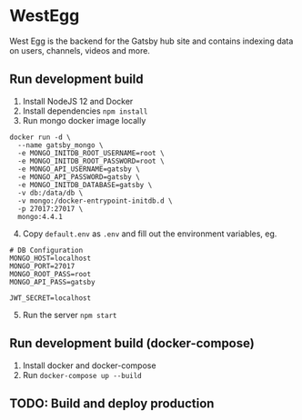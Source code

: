 # WestEgg

West Egg is the backend for the Gatsby hub site and contains indexing data on users, channels, videos and more.

## Run development build
1. Install NodeJS 12 and Docker
2. Install dependencies `npm install`
3. Run mongo docker image locally
```
docker run -d \
  --name gatsby_mongo \
  -e MONGO_INITDB_ROOT_USERNAME=root \
  -e MONGO_INITDB_ROOT_PASSWORD=root \
  -e MONGO_API_USERNAME=gatsby \
  -e MONGO_API_PASSWORD=gatsby \
  -e MONGO_INITDB_DATABASE=gatsby \
  -v db:/data/db \
  -v mongo:/docker-entrypoint-initdb.d \
  -p 27017:27017 \
  mongo:4.4.1
```
4. Copy `default.env` as `.env` and fill out the environment variables, eg.
```
# DB Configuration
MONGO_HOST=localhost
MONGO_PORT=27017
MONGO_ROOT_PASS=root
MONGO_API_PASS=gatsby

JWT_SECRET=localhost
```
5. Run the server `npm start`

## Run development build (docker-compose)
1. Install docker and docker-compose
2. Run `docker-compose up --build`

## TODO: Build and deploy production
